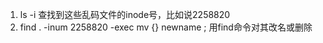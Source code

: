 1. ls -i 查找到这些乱码文件的inode号，比如说2258820
1. find . -inum 2258820 -exec mv {} newname \; 用find命令对其改名或删除

